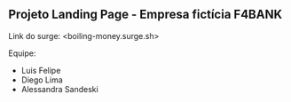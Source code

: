 ## Projeto Landing Page - Empresa fictícia F4BANK

Link do surge: <boiling-money.surge.sh>

Equipe:
* Luis Felipe
* Diego Lima
* Alessandra Sandeski